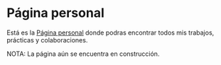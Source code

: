 # Página personal

Está es la [Página personal](http://oscar-dmc.github.io/) donde podras encontrar todos mis trabajos, prácticas y colaboraciones. 

NOTA: La página aún se encuentra en construcción. 
